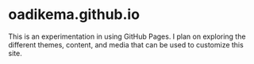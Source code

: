 # oadikema.github.io

This is an experimentation in using GitHub Pages. I plan on exploring the different themes, content, and media that can be used to customize this site. 
